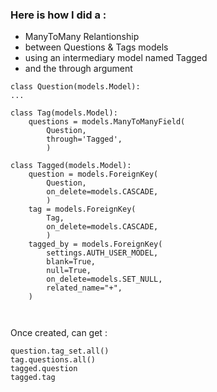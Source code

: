 ### Here is how I did a :
* ManyToMany Relantionship
* between Questions & Tags models
* using an intermediary model named Tagged
* and the through argument  


```
class Question(models.Model):
...

class Tag(models.Model):
    questions = models.ManyToManyField(
        Question,
        through='Tagged',
        )

class Tagged(models.Model):
    question = models.ForeignKey(
        Question,
        on_delete=models.CASCADE,
        )
    tag = models.ForeignKey(
        Tag,
        on_delete=models.CASCADE,
        )
    tagged_by = models.ForeignKey(
        settings.AUTH_USER_MODEL,
        blank=True,
        null=True,
        on_delete=models.SET_NULL,
        related_name="+",
    )
        
        
```  

Once created, can get :  
```
question.tag_set.all()  
tag.questions.all()
tagged.question
tagged.tag
```



